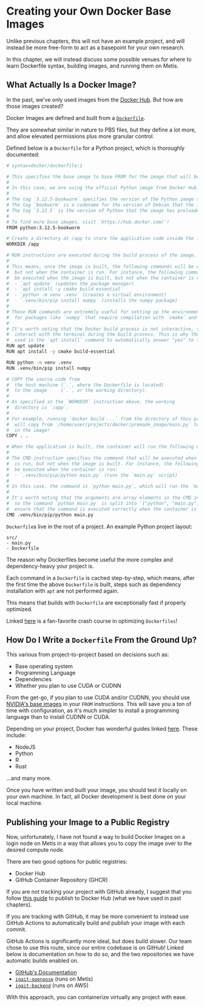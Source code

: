 # Creating your Own Docker Base Images

Unlike previous chapters, this will not have an example project, and will instead be more free-form to act as a basepoint for your own research.

In this chapter, we will instead discuss some possible venues for where to learn Dockerfile syntax, building images, and running them on Metis.

## What Actually Is a Docker Image?
In the past, we've only used images from the [Docker Hub](https://hub.docker.com). But how are those images created?

Docker Images are defined and built from a [`Dockerfile`](https://docs.docker.com/reference/dockerfile/). 

They are somewhat similar in nature to PBS files, but they define a lot more, and allow elevated permissions plus more granular control.

Defined below is a `Dockerfile` for a Python project, which is thoroughly documented:
```bash
# syntax=docker/dockerfile:1

# This specifies the base image to base FROM for the image that will be built.
# 
# In this case, we are using the official Python image from Docker Hub.
#
# The tag `3.12.5-bookworm` specifies the version of the Python image to use.
# The tag `bookworm` is a codename for the version of Debian that the image is based on.
# The tag `3.12.5` is the version of Python that the image has preloaded.
# 
# To find more base images, visit `https://hub.docker.com/`!
FROM python:3.12.5-bookworm

# Create a directory at /app to store the application code inside the image.
WORKDIR /app

# RUN instructions are executed during the build process of the image.
# 
# This means, once the image is built, the following commands will be executed,
#  but not when the container is run. For instance, the following commands will
#  be executed when the image is built, but not when the container is run:
#  - `apt update` (updates the package manager)
#  - `apt install -y cmake build-essential`
#  - `python -m venv .venv` (creates a virtual environment)
#  - `.venv/bin/pip install numpy` (installs the numpy package)
#
# These RUN commands are extremely useful for setting up the environment, particularly
#  for packages like `numpy` that require compilation with `cmake` and `build-essential`.
#
# It's worth noting that the Docker build process is not interactive, so you can't
#  interact with the terminal during the build process. This is why the `-y` flag is
#  used in the `apt install` command to automatically answer "yes" to the prompt!
RUN apt update
RUN apt install -y cmake build-essential

RUN python -m venv .venv
RUN .venv/bin/pip install numpy

# COPY the source code from
#  the host machine (`.`, where the Dockerfile is located)
#  to the image     (`.`, or the working directory).
#
# As specified in the `WORKDIR` instruction above, the working
#  directory is `/app`.
#
# For example, running `docker build ...` from the directory of this project
#  will copy from `/home/user/projects/docker/premade_image/main.py` to `/app/main.py`
#  in the image!
COPY . .

# When the application is built, the container will run the following CMD.
#
# The CMD instruction specifies the command that will be executed when the container
#  is run, but not when the image is built. For instance, the following command will
#  be executed when the container is run:
#  - `.venv/bin/pip/python main.py` (runs the `main.py` script)
#
# In this case, the command is `python main.py`, which will run the `main.py` script.
#
# It's worth noting that the arguments are array elements in the CMD instruction,
#  so the command `python main.py` is split into `["python", "main.py"]`. This will 
#  ensure that the command is executed correctly when the container is run.
CMD .venv/bin/pip/python main.py
```

`Dockerfile`s live in the root of a project. An example Python project layout:
```
src/
- main.py
- Dockerfile
```

The reason why Dockerfiles become useful the more complex and dependency-heavy your project is. 

Each command in a `Dockerfile` is cached step-by-step, which means, after the first time the above `Dockerfile` is built, steps such as dependency installation with `apt` are not performed again.

This means that builds with `Dockerfile` are exceptionally fast if properly optimized. 

Linked [here](https://www.digitalocean.com/community/tutorials/how-to-optimize-docker-images-for-production) is a fan-favorite crash course in optimizing `Dockerfiles`!

## How Do I Write a `Dockerfile` From the Ground Up?
This various from project-to-project based on decisions such as:
* Base operating system
* Programming Language
* Dependencies
* Whether you plan to use CUDA or CUDNN

From the get-go, if you plan to use CUDA and/or CUDNN, you should use [NVIDIA's base images](https://hub.docker.com/r/nvidia/cuda/) in your `FROM` instructions. This will save you a ton of time with configuration, as it's much simpler to install a programming language than to install CUDNN or CUDA.

Depending on your project, Docker has wonderful guides linked [here](https://docs.docker.com/language/). These include:
- NodeJS
- Python
- R
- Rust

...and many more.

Once you have written and built your image, you should test it locally on your own machine. In fact, all Docker development is best done on your local machine.

## Publishing your Image to a Public Registry
Now, unfortunately, I have not found a way to build Docker Images on a login node on Metis in a way that allows you to copy the image over to the desired compute node.

There are two good options for public registries:
- Docker Hub
- GitHub Container Repository (GHCR)

If you are not tracking your project with GitHub already, I suggest that you follow [this guide](https://www.geeksforgeeks.org/docker-publishing-images-to-docker-hub/) to publish to Docker Hub (what we have used in past chapters).

If you are tracking with GitHub, it may be more convenient to instead use GitHub Actions to automatically build and publish your image with each commit. 

GitHub Actions is significantly more ideal, but does build slower. Our team chose to use this route, since our entire codebase is on GitHub! Linked below is documentation on how to do so, and the two repositories we have automatic builds enabled on.
- [GitHub's Documentation](https://docs.docker.com/build/ci/github-actions/)
- [`igait-openpose`](https://github.com/igait-niu/igait-openpose) (runs on Metis)
- [`igait-backend`](https://github.com/igait-niu/igait-backend) (runs on AWS)

With this approach, you can containerize virtually any project with ease.